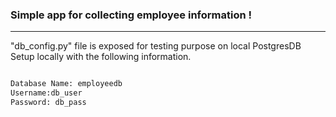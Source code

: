 ### Simple app for collecting employee information !
---

"db_config.py" file is exposed for testing purpose on local PostgresDB
Setup locally with the following information.

```sh

Database Name: employeedb
Username:db_user
Password: db_pass
```